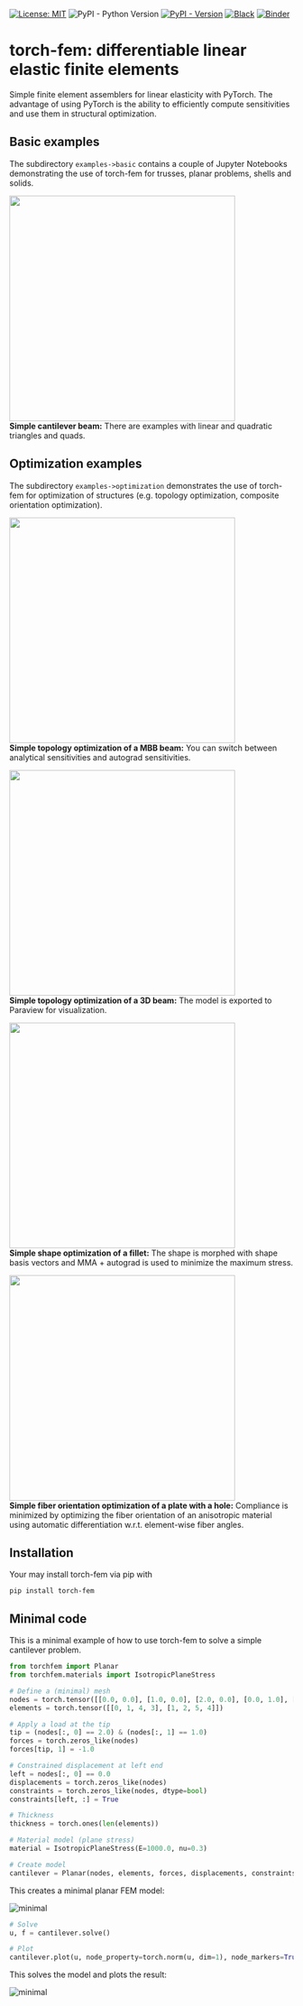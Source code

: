 [![License: MIT](https://img.shields.io/badge/License-MIT-yellow.svg)](https://opensource.org/licenses/MIT)
![PyPI - Python Version](https://img.shields.io/pypi/pyversions/torch-fem)
[![PyPI - Version](https://img.shields.io/pypi/v/torch-fem)](https://pypi.org/project/torch-fem/)
[![Black](https://img.shields.io/badge/code%20style-black-000000.svg)](https://github.com/psf/black)
[![Binder](https://mybinder.org/badge_logo.svg)](https://mybinder.org/v2/gh/meyer-nils/torch-fem/HEAD)



# torch-fem: differentiable linear elastic finite elements

Simple finite element assemblers for linear elasticity with PyTorch. The advantage of using PyTorch is the ability to efficiently compute sensitivities and use them in structural optimization. 

## Basic examples
The subdirectory `examples->basic` contains a couple of Jupyter Notebooks demonstrating the use of torch-fem for trusses, planar problems, shells and solids. 

<img src="doc/cantilever_tria2.png" width="400"></br>
**Simple cantilever beam:** There are examples with linear and quadratic triangles and quads.

## Optimization examples
The subdirectory `examples->optimization` demonstrates the use of torch-fem for optimization of structures (e.g. topology optimization, composite orientation optimization).

<img src="doc/topopt_mbb.png" width="400"></br>
**Simple topology optimization of a MBB beam:** You can switch between analytical sensitivities and autograd sensitivities.

<img src="doc/topopt_3d.png" width="400"></br>
**Simple topology optimization of a 3D beam:** The model is exported to Paraview for visualization.

<img src="doc/fillet_shape_optimization.png" width="400"></br>
**Simple shape optimization of a fillet:** The shape is morphed with shape basis vectors and MMA + autograd is used to minimize the maximum stress.

<img src="doc/plate_hole_shape_optimization.png" width="400"></br>
**Simple fiber orientation optimization of a plate with a hole:** Compliance is minimized by optimizing the fiber orientation of an anisotropic material using automatic differentiation w.r.t. element-wise fiber angles.

## Installation
Your may install torch-fem via pip with
```
pip install torch-fem
```


## Minimal code
This is a minimal example of how to use torch-fem to solve a simple cantilever problem. 

```python
from torchfem import Planar
from torchfem.materials import IsotropicPlaneStress

# Define a (minimal) mesh 
nodes = torch.tensor([[0.0, 0.0], [1.0, 0.0], [2.0, 0.0], [0.0, 1.0], [1.0, 1.0], [2.0, 1.0]])
elements = torch.tensor([[0, 1, 4, 3], [1, 2, 5, 4]])

# Apply a load at the tip
tip = (nodes[:, 0] == 2.0) & (nodes[:, 1] == 1.0)
forces = torch.zeros_like(nodes)
forces[tip, 1] = -1.0

# Constrained displacement at left end
left = nodes[:, 0] == 0.0
displacements = torch.zeros_like(nodes)
constraints = torch.zeros_like(nodes, dtype=bool)
constraints[left, :] = True

# Thickness
thickness = torch.ones(len(elements))

# Material model (plane stress)
material = IsotropicPlaneStress(E=1000.0, nu=0.3)

# Create model
cantilever = Planar(nodes, elements, forces, displacements, constraints, thickness, material.C())
```
This creates a minimal planar FEM model:

![minimal](doc/minimal_example.png)

```python
# Solve
u, f = cantilever.solve()

# Plot
cantilever.plot(u, node_property=torch.norm(u, dim=1), node_markers=True)
```
This solves the model and plots the result:

![minimal](doc/minimal_example_solved.png)

